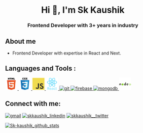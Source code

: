 <h1 align="center">Hi 👋, I'm Sk Kaushik</h1>
<h3 align="center">Frontend Developer with 3+ years in industry</h3>

## About me

- Frontend Developer with expertise in React and Next.


## Languages and Tools :

<p align="left"> 
  <a href="https://www.w3.org/html/" target="_blank"> 
   <img src="https://raw.githubusercontent.com/devicons/devicon/master/icons/html5/html5-original-wordmark.svg" alt="html5" width="40" height="40"/> 
  </a>  
  <a href="https://www.w3schools.com/css/" target="_blank"> 
   <img src="https://raw.githubusercontent.com/devicons/devicon/master/icons/css3/css3-original-wordmark.svg" alt="css3" width="40" height="40"/> 
  </a> 
    <a href="https://developer.mozilla.org/en-US/docs/Web/JavaScript" target="_blank"> 
    <img src="https://raw.githubusercontent.com/devicons/devicon/master/icons/javascript/javascript-original.svg" alt="javascript" width="40" height="40"/> 
  </a>
  <a href="https://reactjs.org/" target="_blank"> 
    <img src="https://raw.githubusercontent.com/devicons/devicon/master/icons/react/react-original-wordmark.svg" alt="react" width="40" height="40"/> 
  </a>  
   <a href="https://git-scm.com/" target="_blank"> 
    <img src="https://www.vectorlogo.zone/logos/git-scm/git-scm-icon.svg" alt="git" width="40" height="40"/>
  </a>
  <a href="https://firebase.google.com/" target="_blank"> 
    <img src="https://www.vectorlogo.zone/logos/firebase/firebase-icon.svg" alt="firebase" width="40" height="40"/> 
  </a> 
  <a href="https://www.mongodb.com/" target="_blank"> 
    <img src="https://img.shields.io/badge/MongoDB-4EA94B?style=for-the-badge&logo=mongodb&logoColor=white" alt="mongodb"/> 
  </a> 
  <a href="https://nodejs.org" target="_blank"> 
  <img src="https://raw.githubusercontent.com/devicons/devicon/master/icons/nodejs/nodejs-original-wordmark.svg" alt="nodejs" width="40" height="40"/> 
  </a> 
   </p>

## Connect with me:

<p align="left">
<a href = "mailto:skkaushik021@gmail.com" target="blank"><img src="https://img.shields.io/badge/Gmail-D14836?style=for-the-badge&logo=gmail&logoColor=white" alt="gmail" /></a>
<a href="https://www.linkedin.com/in/kaushik-sk/" target="blank"><img src="https://img.shields.io/badge/LinkedIn-0077B5?style=for-the-badge&logo=linkedin&logoColor=white" alt="skkaushik_linkedin" /></a>
<a href="https://twitter.com/skkaushik_" target="blank"><img src="https://img.shields.io/badge/Twitter-1DA1F2?style=for-the-badge&logo=twitter&logoColor=white" alt="skkaushik__twitter" /></a>
</p>

<a href="https://github.com/sk-kaushik">
  <img align="center" src="https://github-readme-stats.vercel.app/api?username=Sk-kaushik&show_icons=true&line_height=27&count_private=true&theme=algolia" alt="Sk-kaushik_github_stats" />
</a>
